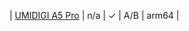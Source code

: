 | [UMIDIGI A5 Pro](https://github.com/phhusson/treble_experimentations/wiki/UMIDIGI-A5-Pro)                    | n/a              | ✓ | A/B | arm64 |